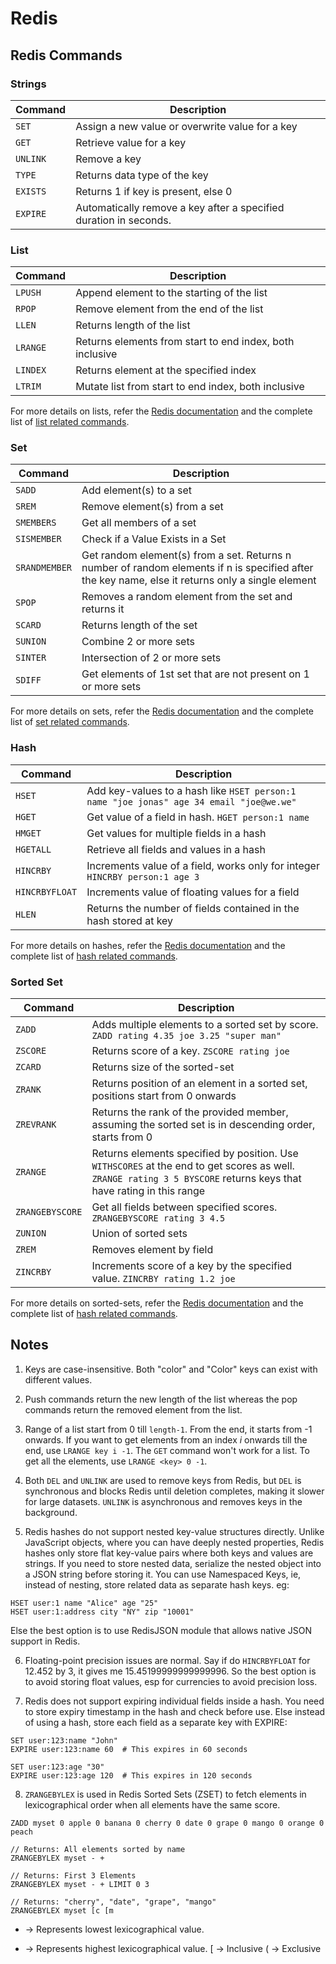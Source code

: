 # Redis

## Redis Commands

### Strings
| Command | Description |
|-|-|
| `SET` | Assign a new value or overwrite value for a key |
| `GET` | Retrieve value for a key |
| `UNLINK` | Remove a key |
| `TYPE` | Returns data type of the key |
| `EXISTS` | Returns 1 if key is present, else 0 |
| `EXPIRE` | Automatically remove a key after a specified duration in seconds. |

### List
| Command | Description |
|-|-|
| `LPUSH` | Append element to the starting of the list |
| `RPOP` | Remove element from the end of the list |
| `LLEN` | Returns length of the list |
| `LRANGE` | Returns elements from start to end index, both inclusive |
| `LINDEX` | Returns element at the specified index |
| `LTRIM` | Mutate list from start to end index, both inclusive |

For more details on lists, refer the [Redis documentation](https://redis.io/docs/latest/develop/data-types/lists/) and the complete list of [list related commands](https://redis.io/docs/latest/commands/?group=list).

### Set
| Command | Description |
|-|-|
| `SADD` | Add element(s) to a set |
| `SREM` | Remove element(s) from a set |
| `SMEMBERS` | Get all members of a set |
| `SISMEMBER` | Check if a Value Exists in a Set |
| `SRANDMEMBER` | Get random element(s) from a set. Returns n number of random elements if n is specified after the key name, else it returns only a single element |
| `SPOP` | Removes a random element from the set and returns it |
| `SCARD` | Returns length of the set | 
| `SUNION` | Combine 2 or more sets |
| `SINTER` | Intersection of 2 or more sets |
| `SDIFF` | Get elements of 1st set that are not present on 1 or more sets |

For more details on sets, refer the [Redis documentation](https://redis.io/docs/latest/develop/data-types/sets/) and the complete list of [set related commands](https://redis.io/docs/latest/commands/?group=set).

### Hash

| Command | Description |
|-|-|
| `HSET` | Add key-values to a hash like `HSET person:1 name "joe jonas" age 34 email "joe@we.we"` |
| `HGET` | Get value of a field in hash. `HGET person:1 name` |
| `HMGET` | Get values for multiple fields in a hash |
| `HGETALL` | Retrieve all fields and values in a hash |
| `HINCRBY` | Increments value of a field, works only for integer `HINCRBY person:1 age 3` |
| `HINCRBYFLOAT` | Increments value of floating values for a field |
| `HLEN` | Returns the number of fields contained in the hash stored at key |

For more details on hashes, refer the [Redis documentation](https://redis.io/docs/latest/develop/data-types/hashes/) and the complete list of [hash related commands](https://redis.io/docs/latest/commands/?group=hash).

### Sorted Set

| Command | Description |
|-|-|
| `ZADD` | Adds multiple elements to a sorted set by score. `ZADD rating 4.35 joe 3.25 "super man"` |
| `ZSCORE` | Returns score of a key. `ZSCORE rating joe` |
| `ZCARD` | Returns size of the sorted-set |
| `ZRANK` | Returns position of an element in a sorted set, positions start from 0 onwards |
| `ZREVRANK` | Returns the rank of the provided member, assuming the sorted set is in descending order, starts from 0 |
| `ZRANGE` | Returns elements specified by position. Use `WITHSCORES` at the end to get scores as well. `ZRANGE rating 3 5 BYSCORE` returns keys that have rating in this range |
`ZRANGEBYSCORE` | Get all fields between specified scores. `ZRANGEBYSCORE rating 3 4.5` |
| `ZUNION` | Union of sorted sets |
| `ZREM` | Removes element by field |
| `ZINCRBY` | Increments score of a key by the specified value. `ZINCRBY rating 1.2 joe` |

For more details on sorted-sets, refer the [Redis documentation](https://redis.io/docs/latest/develop/data-types/sorted-sets/) and the complete list of [hash related commands](https://redis.io/docs/latest/commands/?group=sorted-set).

## Notes

1. Keys are case-insensitive. Both "color" and "Color" keys can exist with different values.

2. Push commands return the new length of the list whereas the pop commands return the removed element from the list.

3. Range of a list start from 0 till `length-1`. From the end, it starts from -1 onwards. If you want to get elements from an index _i_ onwards till the end, use `LRANGE key i -1`. The `GET` command won't work for a list. To get all the elements, use `LRANGE <key> 0 -1`. 

4. Both `DEL` and `UNLINK` are used to remove keys from Redis, but `DEL` is synchronous and blocks Redis until deletion completes, making it slower for large datasets. `UNLINK` is	asynchronous	and removes keys in the background.

5. Redis hashes do not support nested key-value structures directly. Unlike JavaScript objects, where you can have deeply nested properties, Redis hashes only store flat key-value pairs where both keys and values are strings. If you need to store nested data, serialize the nested object into a JSON string before storing it. You can use Namespaced Keys, ie, instead of nesting, store related data as separate hash keys. eg:

```
HSET user:1 name "Alice" age "25"
HSET user:1:address city "NY" zip "10001"
```

Else the best option is to use RedisJSON module that allows native JSON support in Redis.

6. Floating-point precision issues are normal. Say if do `HINCRBYFLOAT` for 12.452 by 3, it gives me 15.45199999999999996. So the best option is to avoid storing float values, esp for currencies to avoid precision loss.

7. Redis does not support expiring individual fields inside a hash. You need to store expiry timestamp in the hash and check before use. Else instead of using a hash, store each field as a separate key with EXPIRE:

```
SET user:123:name "John"
EXPIRE user:123:name 60  # This expires in 60 seconds

SET user:123:age "30"
EXPIRE user:123:age 120  # This expires in 120 seconds
```

8. `ZRANGEBYLEX` is used in Redis Sorted Sets (ZSET) to fetch elements in lexicographical order when all elements have the same score.

```
ZADD myset 0 apple 0 banana 0 cherry 0 date 0 grape 0 mango 0 orange 0 peach

// Returns: All elements sorted by name
ZRANGEBYLEX myset - +

// Returns: First 3 Elements
ZRANGEBYLEX myset - + LIMIT 0 3

// Returns: "cherry", "date", "grape", "mango"
ZRANGEBYLEX myset [c [m
```

- → Represents lowest lexicographical value.
+ → Represents highest lexicographical value.
[ → Inclusive
( → Exclusive
